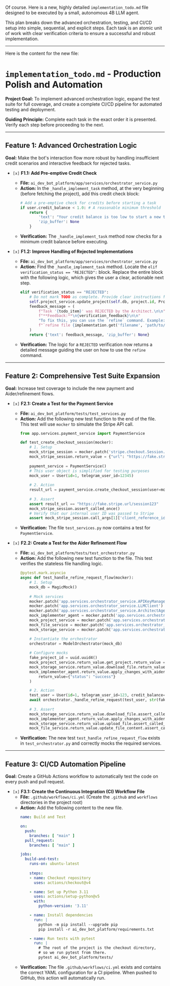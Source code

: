 Of course. Here is a new, highly detailed `implementation_todo.md` file designed to be executed by a small, autonomous 4B LLM agent.

This plan breaks down the advanced orchestration, testing, and CI/CD setup into simple, sequential, and explicit steps. Each task is an atomic unit of work with clear verification criteria to ensure a successful and robust implementation.

---
Here is the content for the new file:

# `implementation_todo.md` - Production Polish and Automation

**Project Goal:** To implement advanced orchestration logic, expand the test suite for full coverage, and create a complete CI/CD pipeline for automated testing and deployment.

**Guiding Principle:** Complete each task in the exact order it is presented. Verify each step before proceeding to the next.

---

## Feature 1: Advanced Orchestration Logic

**Goal:** Make the bot's interaction flow more robust by handling insufficient credit scenarios and interactive feedback for rejected tasks.

*   `[x]` **F1.1: Add Pre-emptive Credit Check**
    *   **File:** `ai_dev_bot_platform/app/services/orchestrator_service.py`
    *   **Action:** In the `_handle_implement_task` method, at the very beginning (before fetching the project), add this credit check block:
        ```python
        # Add a pre-emptive check for credits before starting a task
        if user.credit_balance < 1.0: # A reasonable minimum threshold
            return {
                'text': "Your credit balance is too low to start a new task. Please /credits to top up.",
                'zip_buffer': None
            }
        ```
    *   **Verification:** The `_handle_implement_task` method now checks for a minimum credit balance before executing.

*   `[x]` **F1.2: Improve Handling of Rejected Implementations**
    *   **File:** `ai_dev_bot_platform/app/services/orchestrator_service.py`
    *   **Action:** Find the `_handle_implement_task` method. Locate the `elif verification_status == "REJECTED":` block. Replace the entire block with the following logic, which gives the user a clear, actionable next step.
        ```python
        elif verification_status == "REJECTED":
            # Do not mark TODO as complete. Provide clear instructions for refinement.
            self.project_service.update_project(self.db, project.id, ProjectUpdate(status="awaiting_refinement"))
            feedback_message = (
                f"Task '{todo_item}' was REJECTED by the Architect.\n\n"
                f"**Feedback:**\n{verification_feedback}\n\n"
                "To fix this, you can use the `refine` command. Example:\n"
                f"`refine file {implementation.get('filename', 'path/to/your/file.py')} in project {project.id} with instruction: [Your instructions to fix the issue based on feedback]`"
            )
            return {'text': feedback_message, 'zip_buffer': None}
        ```
    *   **Verification:** The logic for a `REJECTED` verification now returns a detailed message guiding the user on how to use the `refine` command.

---

## Feature 2: Comprehensive Test Suite Expansion

**Goal:** Increase test coverage to include the new payment and Aider/refinement flows.

*   `[x]` **F2.1: Create a Test for the Payment Service**
    *   **File:** `ai_dev_bot_platform/tests/test_services.py`
    *   **Action:** Add the following new test function to the end of the file. This test will use `mocker` to simulate the Stripe API call.
        ```python
        from app.services.payment_service import PaymentService

        def test_create_checkout_session(mocker):
            # 1. Setup
            mock_stripe_session = mocker.patch('stripe.checkout.Session.create')
            mock_stripe_session.return_value = {"url": "https://fake.stripe.url/session123"}
            
            payment_service = PaymentService()
            # This user object is simplified for testing purposes
            mock_user = User(id=1, telegram_user_id=12345)
            
            # 2. Action
            result_url = payment_service.create_checkout_session(user=mock_user, credit_package='buy_100')
            
            # 3. Assert
            assert result_url == "https://fake.stripe.url/session123"
            mock_stripe_session.assert_called_once()
            # Verify that our internal user ID was passed to Stripe
            assert mock_stripe_session.call_args[1]['client_reference_id'] == '1'
        ```
    *   **Verification:** The file `test_services.py` now contains a test for `PaymentService`.

*   `[x]` **F2.2: Create a Test for the Aider Refinement Flow**
    *   **File:** `ai_dev_bot_platform/tests/test_orchestrator.py`
    *   **Action:** Add the following new test function to the file. This test verifies the stateless file handling logic.
        ```python
        @pytest.mark.asyncio
        async def test_handle_refine_request_flow(mocker):
            # 1. Setup
            mock_db = MagicMock()
            
            # Mock services
            mocker.patch('app.services.orchestrator_service.APIKeyManager')
            mocker.patch('app.services.orchestrator_service.LLMClient')
            mocker.patch('app.services.orchestrator_service.ArchitectAgent')
            mock_implementer_agent = mocker.patch('app.services.orchestrator_service.ImplementerAgent')
            mock_project_service = mocker.patch('app.services.orchestrator_service.ProjectService')
            mock_file_service = mocker.patch('app.services.orchestrator_service.ProjectFileService')
            mock_storage_service = mocker.patch('app.services.orchestrator_service.StorageService')

            # Instantiate the orchestrator
            orchestrator = ModelOrchestrator(mock_db)
            
            # Configure mocks
            fake_project_id = uuid.uuid4()
            mock_project_service.return_value.get_project.return_value = MagicMock(id=fake_project_id)
            mock_storage_service.return_value.download_file.return_value = "original code"
            mock_implementer_agent.return_value.apply_changes_with_aider = AsyncMock(
                return_value={"status": "success"}
            )

            # 2. Action
            test_user = User(id=1, telegram_user_id=123, credit_balance=100, created_at=None, updated_at=None)
            await orchestrator._handle_refine_request(test_user, str(fake_project_id), "src/main.py", "add a comment")
            
            # 3. Assert
            mock_storage_service.return_value.download_file.assert_called_once_with(str(fake_project_id), "src/main.py")
            mock_implementer_agent.return_value.apply_changes_with_aider.assert_awaited_once()
            mock_storage_service.return_value.upload_file.assert_called_once()
            mock_file_service.return_value.update_file_content.assert_called_once()
        ```
    *   **Verification:** The new test `test_handle_refine_request_flow` exists in `test_orchestrator.py` and correctly mocks the required services.

---

## Feature 3: CI/CD Automation Pipeline

**Goal:** Create a GitHub Actions workflow to automatically test the code on every push and pull request.

*   `[x]` **F3.1: Create the Continuous Integration (CI) Workflow File**
    *   **File:** `.github/workflows/ci.yml` (Create the `.github` and `workflows` directories in the project root)
    *   **Action:** Add the following content to the new file.
        ```yaml
        name: Build and Test

        on:
          push:
            branches: [ "main" ]
          pull_request:
            branches: [ "main" ]

        jobs:
          build-and-test:
            runs-on: ubuntu-latest
            
            steps:
            - name: Checkout repository
              uses: actions/checkout@v4

            - name: Set up Python 3.11
              uses: actions/setup-python@v5
              with:
                python-version: '3.11'

            - name: Install dependencies
              run: |
                python -m pip install --upgrade pip
                pip install -r ai_dev_bot_platform/requirements.txt

            - name: Run tests with pytest
              run: |
                # The root of the project is the checkout directory, 
                # so we run pytest from there.
                pytest ai_dev_bot_platform/tests/
        ```
    *   **Verification:** The file `.github/workflows/ci.yml` exists and contains the correct YAML configuration for a CI pipeline. When pushed to GitHub, this action will automatically run.